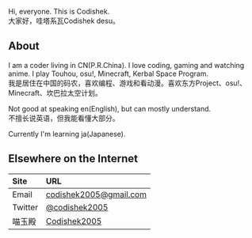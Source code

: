Hi, everyone. This is Codishek.  
大家好，哇塔系瓦Codishek desu。

## About
I am a coder living in CN(P.R.China). I love coding, gaming and watching anime. I play Touhou, osu!, Minecraft, Kerbal Space Program.  
我是居住在中国的码农，喜欢编程、游戏和看动漫。喜欢东方Project、osu!、Minecraft、坎巴拉太空计划。

Not good at speaking en(English), but can mostly understand.  
不擅长说英语，但我能看懂大部分。

Currently I'm learning ja(Japanese).

## Elsewhere on the Internet
| Site | URL |
| :--  | :-- |
| Email | [codishek2005@gmail.com](mailto:codishek2005@gmail.com) |
| Twitter | [@codishek2005](https://twitter.com/@codishek2005) |
| 喵玉殿 | [Codishek2005](https://bbs.nyasama.com/home.php?mod=space&uid=271110) |
